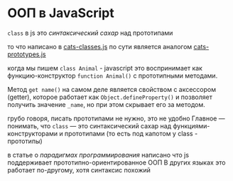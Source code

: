 # ООП в JavaScript

`class` в js это *синтаксический сахар* над прототипами

то что написано в [cats-classes.js](oop-examples/cats-classes.js)
по сути является аналогом [cats-prototypes.js](oop-examples/cats-prototypes.js)

когда мы пишем `class Animal` - javascript это воспринимает как
функцию-конструктор `function Animal()` с прототипными методами.

Метод `get name()` на самом деле является свойством с аксессором (getter),
которое работает как `Object.defineProperty()` и позволяет получить значение `_name`, но при этом скрывает его за методом.

грубо говоря, писать прототипами не нужно, это не удобно
Главное — понимать, что `class` — это синтаксический сахар над функциями-конструкторами и прототипами
(то есть под капотом у class - прототипы)

в статье о *парадигмах программирования* написано что js поддерживает прототипно-ориентированное ООП
В других языках это работает по-другому, хотя синтаксис похожий